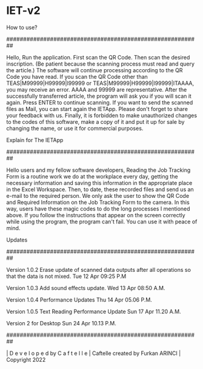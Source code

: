 # IET-v2


How to use?

##########################################################

Hello, Run the application. First scan the QR Code. Then scan the desired inscription. (Be patient because the scanning process must read and query the article.) The software will continue processing according to the QR Code you have read. If you scan the QR Code other than TEAS|M99999|H99999|I99999 or TEAS|M99999|H99999|I99999|ITAAAA, you may receive an error. AAAA and 99999 are representative. After the successfully transferred article, the program will ask you if you will scan it again. Press ENTER to continue scanning. If you want to send the scanned files as Mail, you can start again the IETApp. Please don't forget to share your feedback with us. Finally, it is forbidden to make unauthorized changes to the codes of this software, make a copy of it and put it up for sale by changing the name, or use it for commercial purposes.

Explain for The IETApp

##########################################################

Hello users and my fellow software developers, Reading the Job Tracking Form is a routine work we do at the workplace every day, getting the necessary information and saving this information in the appropriate place in the Excel Workspace. Then, to date, these recorded files and send us an e-mail to the required person. We only ask the user to show the QR Code and Required Information on the Job Tracking Form to the camera. In this way, users have these magic codes to do the long processes I mentioned above. If you follow the instructions that appear on the screen correctly while using the program, the program can't fail. You can use it with peace of mind.

Updates

##########################################################

Version 1.0.2 Erase update of scanned data outputs after all operations so that the data is not mixed. Tue 12 Apr 09:25 P.M

Version 1.0.3 Add sound effects update. Wed 13 Apr 08:50 A.M.

Version 1.0.4 Performance Updates Thu 14 Apr 05.06 P.M.

Version 1.0.5 Text Reading Performance Update Sun 17 Apr 11.20 A.M.

Version 2 for Desktop Sun 24 Apr 10.13 P.M.

##########################################################

| D e v e l o p e d by C a f t e l l e
| Caftelle created by Furkan ARINCI | Copyright 2022
